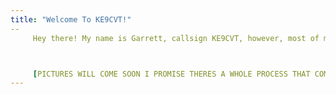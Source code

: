 ```yaml
---
title: "Welcome To KE9CVT!"
--
     Hey there! My name is Garrett, callsign KE9CVT, however, most of my friends call me Garry. I'm a sparky by trade, ham operator as a hobby, and I'm *far* from competent when it comes to computer systems. This is a learning experience, completely, and sort of just a general place for me to log out some of the more notable stuff I do. I'm not huge on writing, so a lot of this will likely be based mainly on pictures or videos. If you're in the central Wisconsin area, you can occasionaly hear me on one of the repeaters, on simplex, testing one of my yagis. Occasionally I'll pop out to a public park or area--my favorites being Scray Hill Park or Four Seasons Park--to do a little HF with my Yeasu FT-891.



     [PICTURES WILL COME SOON I PROMISE THERES A WHOLE PROCESS THAT COMES ALONG WITH ADDING PICTURES I HAVENT FIGURED OUT YET ITS SCARY]
---
```

